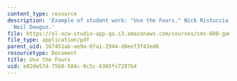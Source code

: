 ```yaml
---
content_type: resource
description: 'Example of student work: "Use the Fours." Nick Ristuccia, Zack Reeve,
  Neil Dowgun.'
file: https://ol-ocw-studio-app-qa.s3.amazonaws.com/courses/cms-608-game-design-spring-2008/e82de57d75b0584c0c5c6365fc7287b4_rrd4.pdf
file_type: application/pdf
parent_uid: 167451ab-ae9a-6fa1-2944-d8eef3f43ed8
resourcetype: Document
title: Use the Fours
uid: e82de57d-75b0-584c-0c5c-6365fc7287b4
---
```

